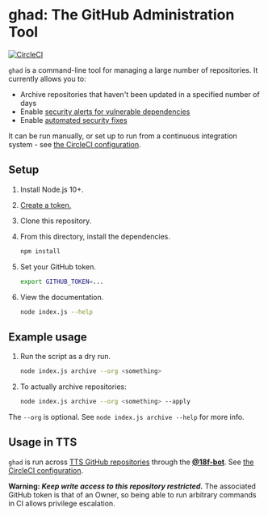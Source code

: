 # ghad: The GitHub Administration Tool

[![CircleCI](https://circleci.com/gh/18F/ghad.svg?style=svg)](https://circleci.com/gh/18F/ghad)

`ghad` is a command-line tool for managing a large number of repositories. It currently allows you to:

- Archive repositories that haven't been updated in a specified number of days
- Enable [security alerts for vulnerable dependencies](https://help.github.com/en/articles/about-security-alerts-for-vulnerable-dependencies)
- Enable [automated security fixes](https://help.github.com/en/articles/configuring-automated-security-fixes)

It can be run manually, or set up to run from a continuous integration system - see [the CircleCI configuration](.circleci/config.yml).

## Setup

1. Install Node.js 10+.
1. [Create a token.](https://github.com/settings/tokens/new?description=ghad&scopes=repo,read:org)
1. Clone this repository.
1. From this directory, install the dependencies.

   ```sh
   npm install
   ```

1. Set your GitHub token.

   ```sh
   export GITHUB_TOKEN=...
   ```

1. View the documentation.

   ```sh
   node index.js --help
   ```

## Example usage

1. Run the script as a dry run.

   ```sh
   node index.js archive --org <something>
   ```

1. To actually archive repositories:

   ```sh
   node index.js archive --org <something> --apply
   ```

The `--org` is optional. See `node index.js archive --help` for more info.

## Usage in TTS

`ghad` is run across [TTS GitHub repositories](https://handbook.18f.gov/github/#organizations) through the [**@18f-bot**](https://github.com/18f-bot). See [the CircleCI configuration](.circleci/config.yml).

**Warning: _Keep write access to this repository restricted._** The associated GitHub token is that of an Owner, so being able to run arbitrary commands in CI allows privilege escalation.
